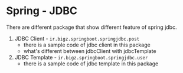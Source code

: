 # Spring - JDBC

There are different package that show different feature of spring jdbc.

1. JDBC Client - ```ir.bigz.springboot.springjdbc.post```
   - there is a sample code of jdbc client in this package 
   - what's different between jdbcClient with jdbcTemplate
2. JDBC Template - ```ir.bigz.springboot.springjdbc.user```
   - there is a sample code of jdbc template in this package